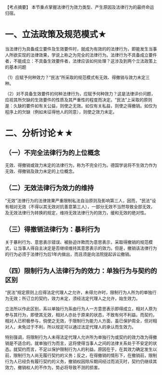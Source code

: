 【考点摘要】
本节重点掌握法律行为效力类型、产生原因及法律行为的最终命运归宿。
# 一、立法政策及规范模式★
当法律行为具备成立要件及生效要件时，就成为有效的的法律行为，即能发生当事人所欲实现的法律效果，学说上称之为完全的法律行为。法律行为不具备成立要件者，不能成立：不具备生效要件者，法律应该如何处理？这涉及到两个立法政策上的基本问题

（1）应赋予何种效力？“民法”所采取的规范模式有无效、得撤销与效力未定三种。

（2）对不具备生效要件的何种法律行为，应赋予何种效力？这是法律评价问题，应视其所欠缺的生效要件的性质及其严重性的程度而决定。“民法”上采取的原则是：久缺的要件如有关公益，则使之无效。如仅有关私益，则使之得撤销。如仅为程序上的欠缺（例如未征得他人的同意），则使之效力未定。
# 二、分析讨论★★
## （一）不完全法律行为的上位概念
无效、得撤销或效力未定的法律行为，称为不完全行为。德国学说将不生效力作为无效、得撤销及效力未定的上位概念。
## （二）无效法律行为效力的维持
“无效”法律行为的法律效果严重限制私法自治原则及影响第三人，因而，“民法”设有相对无效（不得以其无效对抗善意第三人），一部分无效不当然导致全部无效，及无效法律行为转换的规定，维持无效法律行为的效力，缓和无效的绝对性。
## （三）得撤销法律行为：暴利行为
关于暴利行为、意思表示错误、被胁迫诈欺而为意思表示，采取得撤销的规范模式，让当事人得自主决定是否继续维持其意思表示的效力。但是，撤销该法律行为的行为必须于法律行为后1年内做出，而且须是向法院提起诉讼撤销。
## （四）限制行为人法律行为的效力：单独行为与契约的区别
“民法”规定原则上应得法定代理人之允许，未得允许时，限制行为人所为的单独行为无效；所订立的契约，效力未定，须经法定代理人之允许，始生效力。

立法所以作此区别，系以单独行为系由行为人一方意思表示即得成立，相对人原为参与其行为，即使其无效，相对人亦处于原来的状态，不致有何不利益。而契约，相对人已积极参与，倘使之无效，于限制行为能力人方面，虽已保护周全，但对相对人，未免过于不利，所以规定可以通过法定代理人的承认而生效力。

特别强调，将限制行为人未得法定代理人允许所为单独行为或契约的效力改为得撤销是不适合的。就单独行为而言，这将使得当事人之间的法律关系处于不安定的状态。就契约而言，不足以保护限制行为人的利益。原因在于，在其效力确定发生以前，限制行为人尚无履行契约的义务；反之，在得撤销的情形下，在撤销前，限制行为人已经负有履行契约的义务，撤销权因除斥期间经过而消灭时，契约仍继续其效力，撤销权人的不作为，势必将导致不测的损害。